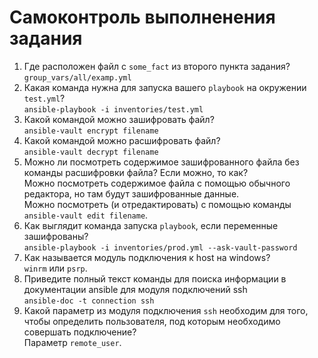 # Самоконтроль выполненения задания

1. Где расположен файл с `some_fact` из второго пункта задания?  
`group_vars/all/examp.yml`  
2. Какая команда нужна для запуска вашего `playbook` на окружении `test.yml`?  
`ansible-playbook -i inventories/test.yml`  
3. Какой командой можно зашифровать файл?  
`ansible-vault encrypt filename`  
4. Какой командой можно расшифровать файл?  
`ansible-vault decrypt filename`  
5. Можно ли посмотреть содержимое зашифрованного файла без команды расшифровки файла? Если можно, то как?  
Можно посмотреть содержимое файла с помощью обычного редактора, но там будут зашифрованные данные.  
Можно посмотреть (и отредактировать) с помощью команды `ansible-vault edit filename`.  
6. Как выглядит команда запуска `playbook`, если переменные зашифрованы?  
`ansible-playbook -i inventories/prod.yml --ask-vault-password`  
7. Как называется модуль подключения к host на windows?  
`winrm` или `psrp`.  
8. Приведите полный текст команды для поиска информации в документации ansible для модуля подключений ssh  
`ansible-doc -t connection ssh`  
9. Какой параметр из модуля подключения `ssh` необходим для того, чтобы определить пользователя, под которым необходимо совершать подключение?  
Параметр `remote_user`.  
